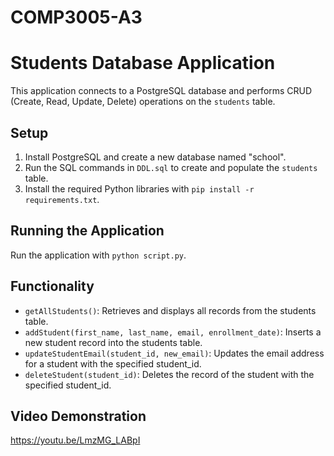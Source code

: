 # COMP3005-A3

# Students Database Application

This application connects to a PostgreSQL database and performs CRUD (Create, Read, Update, Delete) operations on the `students` table.

## Setup

1. Install PostgreSQL and create a new database named "school".
2. Run the SQL commands in `DDL.sql` to create and populate the `students` table.
3. Install the required Python libraries with `pip install -r requirements.txt`.

## Running the Application

Run the application with `python script.py`.

## Functionality

- `getAllStudents()`: Retrieves and displays all records from the students table.
- `addStudent(first_name, last_name, email, enrollment_date)`: Inserts a new student record into the students table.
- `updateStudentEmail(student_id, new_email)`: Updates the email address for a student with the specified student_id.
- `deleteStudent(student_id)`: Deletes the record of the student with the specified student_id.

## Video Demonstration
https://youtu.be/LmzMG_LABpI
